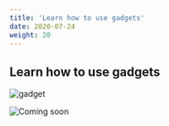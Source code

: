 ```yaml
---
title: 'Learn how to use gadgets'
date: 2020-07-24
weight: 20
---
```


## Learn how to use gadgets

![gadget](/img/gadgets.3.svg?width=270px)

![Coming soon](/img/coming-soon.png)

